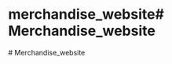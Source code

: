 # merchandise_website#   M e r c h a n d i s e _ w e b s i t e  
 #   M e r c h a n d i s e _ w e b s i t e  
 